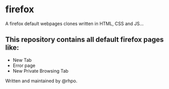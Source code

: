 # firefox
A firefox default webpages clones written in HTML, CSS and JS...

## This repository contains all default firefox pages like:
+ New Tab
+ Error page
+ New Private Browsing Tab

Written and maintained by @rhpo.
